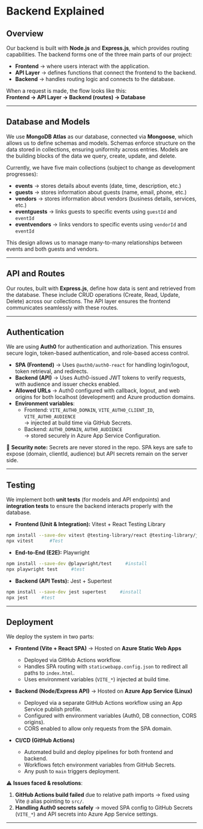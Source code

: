 # Backend Explained

## Overview
Our backend is built with **Node.js** and **Express.js**, which provides routing capabilities. The backend forms one of the three main parts of our project:
- **Frontend** → where users interact with the application.
- **API Layer** → defines functions that connect the frontend to the backend.
- **Backend** → handles routing logic and connects to the database.

When a request is made, the flow looks like this:  
**Frontend → API Layer → Backend (routes) → Database**

---

## Database and Models
We use **MongoDB Atlas** as our database, connected via **Mongoose**, which allows us to define schemas and models. Schemas enforce structure on the data stored in collections, ensuring uniformity across entries. Models are the building blocks of the data we query, create, update, and delete.

Currently, we have five main collections (subject to change as development progresses):

- **events** → stores details about events (date, time, description, etc.)
- **guests** → stores information about guests (name, email, phone, etc.)
- **vendors** → stores information about vendors (business details, services, etc.)
- **eventguests** → links guests to specific events using `guestId` and `eventId`
- **eventvendors** → links vendors to specific events using `vendorId` and `eventId`

This design allows us to manage many-to-many relationships between events and both guests and vendors.

---

## API and Routes
Our routes, built with **Express.js**, define how data is sent and retrieved from the database. These include CRUD operations (Create, Read, Update, Delete) across our collections. The API layer ensures the frontend communicates seamlessly with these routes.

---

## Authentication 
We are using **Auth0** for authentication and authorization. This ensures secure login, token-based authentication, and role-based access control.

- **SPA (Frontend)** → Uses `@auth0/auth0-react` for handling login/logout, token retrieval, and redirects.
- **Backend (API)** → Uses Auth0-issued JWT tokens to verify requests, with audience and issuer checks enabled.
- **Allowed URLs** → Auth0 configured with callback, logout, and web origins for both localhost (development) and Azure production domains.
- **Environment variables**:
  - Frontend: `VITE_AUTH0_DOMAIN`, `VITE_AUTH0_CLIENT_ID`, `VITE_AUTH0_AUDIENCE`  
    → injected at build time via GitHub Secrets.
  - Backend: `AUTH0_DOMAIN`, `AUTH0_AUDIENCE`  
    → stored securely in Azure App Service Configuration.

🔐 **Security note:** Secrets are never stored in the repo. SPA keys are safe to expose (domain, clientId, audience) but API secrets remain on the server side.

---

## Testing
We implement both **unit tests** (for models and API endpoints) and **integration tests** to ensure the backend interacts properly with the database. 

- **Frontend (Unit & Integration):** Vitest + React Testing Library 
```bash
npm install --save-dev vitest @testing-library/react @testing-library/jest-dom      #install
npx vitest      #Test
```
- **End-to-End (E2E):** Playwright
```bash
npm install --save-dev @playwright/test     #install
npx playwright test     #test
```
- **Backend (API Tests):** Jest + Supertest
```bash
npm install --save-dev jest supertest     #install
npx jest     #test
```

---

## Deployment
We deploy the system in two parts:

- **Frontend (Vite + React SPA)** → Hosted on **Azure Static Web Apps**  
  - Deployed via GitHub Actions workflow.  
  - Handles SPA routing with `staticwebapp.config.json` to redirect all paths to `index.html`.  
  - Uses environment variables (`VITE_*`) injected at build time.

- **Backend (Node/Express API)** → Hosted on **Azure App Service (Linux)**  
  - Deployed via a separate GitHub Actions workflow using an App Service publish profile.  
  - Configured with environment variables (Auth0, DB connection, CORS origins).  
  - CORS enabled to allow only requests from the SPA domain.

- **CI/CD (GitHub Actions)**  
  - Automated build and deploy pipelines for both frontend and backend.  
  - Workflows fetch environment variables from GitHub Secrets.  
  - Any push to `main` triggers deployment.

⚠️ **Issues faced & resolutions**:
1. **GitHub Actions build failed** due to relative path imports → fixed using Vite `@` alias pointing to `src/`.  
2. **Handling Auth0 secrets safely** → moved SPA config to GitHub Secrets (`VITE_*`) and API secrets into Azure App Service settings.



---


